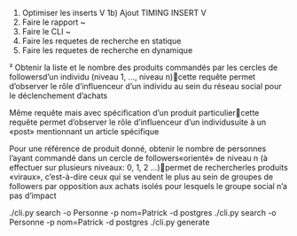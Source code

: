 1) Optimiser les inserts V
1b) Ajout TIMING INSERT V
2) Faire le rapport ~
3) Faire le CLI ~ 
4) Faire les requetes de recherche en statique
5) Faire les requetes de recherche en dynamique

²
Obtenir la liste et le nombre des produits commandés par les cercles de followersd’un individu (niveau 1, ..., niveau n)cette requête permet d’observer le rôle d’influenceur d’un individu au sein du réseau social pour le déclenchement d’achats

Même requête mais avec spécification d’un produit particuliercette requête permet d’observer le rôle d’influenceur d’un individusuite à un «post» mentionnant un article spécifique


Pour une référence de produit donné, obtenir le nombre de personnes l’ayant commandé dans un cercle de followers«orienté» de niveau n (à effectuer sur plusieurs niveaux: 0, 1, 2 ...)permet de rechercherles produits «viraux», c’est-à-dire ceux qui se vendent le plus au sein de groupes de followers par opposition aux achats isolés pour lesquels le groupe social n’a pas d’impact


./cli.py search -o Personne -p nom=Patrick -d postgres
./cli.py search -o Personne -p nom=Patrick -d postgres
./cli.py generate